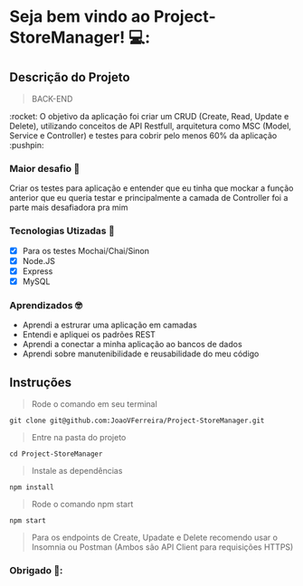 # Seja bem vindo ao Project-StoreManager! 💻:

## Descrição do Projeto
> BACK-END
<p>:rocket: O objetivo da aplicação foi criar um CRUD (Create, Read, Update e Delete), 
  utilizando conceitos de API Restfull, arquitetura como MSC (Model, Service e Controller) 
  e testes para cobrir pelo menos 60% da aplicação :pushpin:</p>
  
### Maior desafio :gem:
<p> Criar os testes para aplicação e entender que eu tinha que mockar a função anterior que eu queria testar e principalmente a camada de Controller foi a parte mais desafiadora pra mim</p>

### Tecnologias Utizadas :dart:

- [x] Para os testes Mochai/Chai/Sinon
- [x] Node.JS
- [x] Express
- [x] MySQL

### Aprendizados :nerd_face:

- Aprendi a estrurar uma aplicação em camadas 
- Entendi e apliquei os padrões REST
- Aprendi a conectar a minha aplicação ao bancos de dados
- Aprendi sobre manutenibilidade e reusabilidade do meu código

## Instruções 

> Rode o comando em seu terminal 

```
git clone git@github.com:JoaoVFerreira/Project-StoreManager.git
```

> Entre na pasta do projeto 

```
cd Project-StoreManager
```

> Instale as dependências

```
npm install
```

> Rode o comando npm start

```
npm start
```

> Para os endpoints de Create, Upadate e Delete recomendo usar o Insomnia ou Postman (Ambos são API Client para requisições HTTPS)

### Obrigado 👊:
